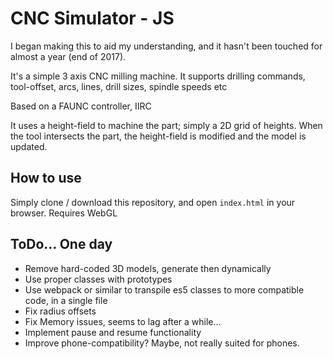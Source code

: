 # CNC Simulator - JS
I began making this to aid my understanding, and it hasn't been touched for almost a year (end of 2017).

It's a simple 3 axis CNC milling machine. It supports drilling commands, tool-offset, arcs, lines, drill sizes, spindle speeds etc

Based on a FAUNC controller, IIRC

It uses a height-field to machine the part; simply a 2D grid of heights. When the tool intersects the part, the height-field is modified and the model is updated.


## How to use
Simply clone / download this repository, and open `index.html` in your browser.
Requires WebGL

## ToDo... One day
 - Remove hard-coded 3D models, generate then dynamically
 - Use proper classes with prototypes
 - Use webpack or similar to transpile es5 classes to more compatible code, in a single file
 - Fix radius offsets
 - Fix Memory issues, seems to lag after a while...
 - Implement pause and resume functionality
 - Improve phone-compatibility? Maybe, not really suited for phones.
